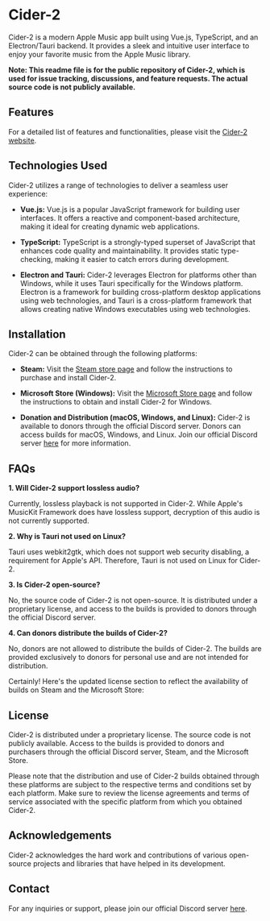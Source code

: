 # Cider-2

Cider-2 is a modern Apple Music app built using Vue.js, TypeScript, and an Electron/Tauri backend. It provides a sleek and intuitive user interface to enjoy your favorite music from the Apple Music library.

**Note: This readme file is for the public repository of Cider-2, which is used for issue tracking, discussions, and feature requests. The actual source code is not publicly available.**

## Features

For a detailed list of features and functionalities, please visit the [Cider-2 website](https://www.cider.sh).

## Technologies Used

Cider-2 utilizes a range of technologies to deliver a seamless user experience:

- **Vue.js:** Vue.js is a popular JavaScript framework for building user interfaces. It offers a reactive and component-based architecture, making it ideal for creating dynamic web applications.

- **TypeScript:** TypeScript is a strongly-typed superset of JavaScript that enhances code quality and maintainability. It provides static type-checking, making it easier to catch errors during development.

- **Electron and Tauri:** Cider-2 leverages Electron for platforms other than Windows, while it uses Tauri specifically for the Windows platform. Electron is a framework for building cross-platform desktop applications using web technologies, and Tauri is a cross-platform framework that allows creating native Windows executables using web technologies.

## Installation

Cider-2 can be obtained through the following platforms:

- **Steam:** Visit the [Steam store page](https://store.steampowered.com/app/2446120/Cider) and follow the instructions to purchase and install Cider-2.

- **Microsoft Store (Windows):** Visit the [Microsoft Store page](https://apps.microsoft.com/store/detail/cider-preview/9PL8WPH0QK9M?hl=en-us&gl=us&rtc=1) and follow the instructions to obtain and install Cider-2 for Windows.

- **Donation and Distribution (macOS, Windows, and Linux):** Cider-2 is available to donors through the official Discord server. Donors can access builds for macOS, Windows, and Linux. Join our official Discord server [here](https://discord.com/invite/AppleMusic) for more information.

## FAQs

**1. Will Cider-2 support lossless audio?**

Currently, lossless playback is not supported in Cider-2. While Apple's MusicKit Framework does have lossless support, decryption of this audio is not currently supported.

**2. Why is Tauri not used on Linux?**

Tauri uses webkit2gtk, which does not support web security disabling, a requirement for Apple's API. Therefore, Tauri is not used on Linux for Cider-2.

**3. Is Cider-2 open-source?**

No, the source code of Cider-2 is not open-source. It is distributed under a proprietary license, and access to the builds is provided to donors through the official Discord server.

**4. Can donors distribute the builds of Cider-2?**

No, donors are not allowed to distribute the builds of Cider-2. The builds are provided exclusively to donors for personal use and are not intended for distribution.

Certainly! Here's the updated license section to reflect the availability of builds on Steam and the Microsoft Store:

## License

Cider-2 is distributed under a proprietary license. The source code is not publicly available. Access to the builds is provided to donors and purchasers through the official Discord server, Steam, and the Microsoft Store.

Please note that the distribution and use of Cider-2 builds obtained through these platforms are subject to the respective terms and conditions set by each platform. Make sure to review the license agreements and terms of service associated with the specific platform from which you obtained Cider-2.

## Acknowledgements

Cider-2 acknowledges the hard work and contributions of various open-source projects and libraries that have helped in its development.

## Contact

For any inquiries or support, please join our official Discord server [here](https://discord.com/invite/AppleMusic).
